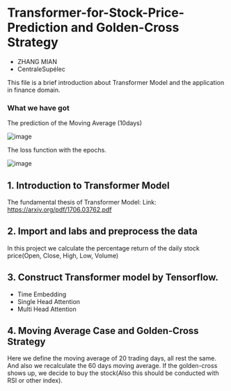 # Transformer-for-Stock-Price-Prediction and Golden-Cross Strategy
- ZHANG MIAN
- CentraleSupélec

This file is a brief introduction about Transformer Model and the application in finance domain.

### What we have got

The prediction of the Moving Average (10days)

![image](https://user-images.githubusercontent.com/110284601/186769095-4b65b504-04f3-4480-bd0e-3f56d1f21df9.png)

The loss function with the epochs.

![image](https://user-images.githubusercontent.com/110284601/186769133-cba6633e-7172-4375-8ab5-a768ece35b8a.png)



## 1. Introduction to Transformer Model
The fundamental thesis of Transformer Model: <Attention is all you need> 
Link: https://arxiv.org/pdf/1706.03762.pdf
  
## 2. Import and labs and preprocess the data
  In this project we calculate the percentage return of the daily stock price(Open, Close, High, Low, Volume)
  
## 3. Construct Transformer model by Tensorflow.
  - Time Embedding 
  - Single Head Attention 
  - Multi Head Attention 
## 4. Moving Average Case and Golden-Cross Strategy
  Here we define the moving average of 20 trading days, all rest the same. And also we recalculate the 60 days moving average. 
  If the golden-cross shows up, we decide to buy the stock(Also this should be conducted with RSI or other index).
  

